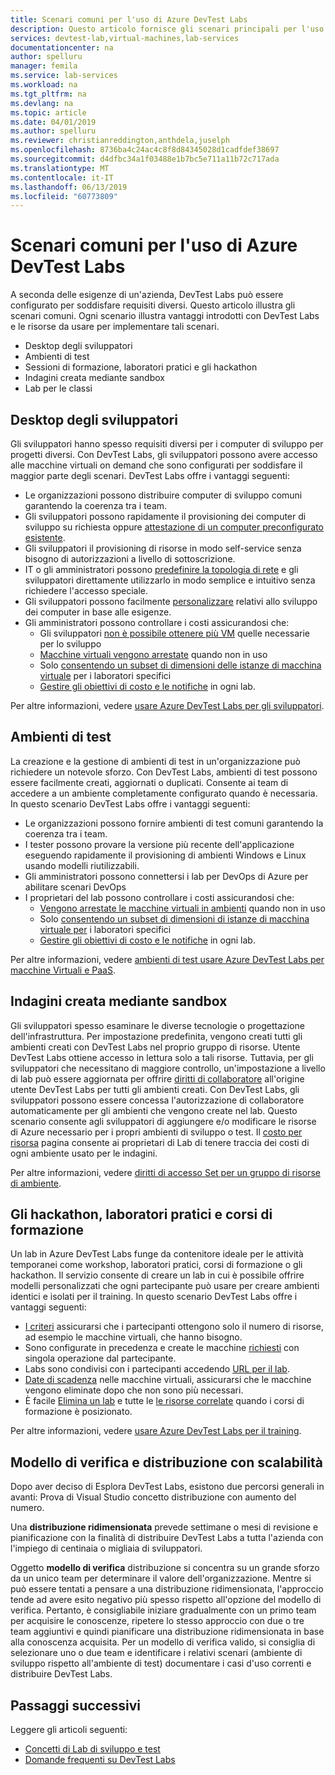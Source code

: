 ```yaml
---
title: Scenari comuni per l'uso di Azure DevTest Labs
description: Questo articolo fornisce gli scenari principali per l'uso di Azure DevTest Labs e due percorsi generali per iniziare a usare il servizio all'interno dell'organizzazione.
services: devtest-lab,virtual-machines,lab-services
documentationcenter: na
author: spelluru
manager: femila
ms.service: lab-services
ms.workload: na
ms.tgt_pltfrm: na
ms.devlang: na
ms.topic: article
ms.date: 04/01/2019
ms.author: spelluru
ms.reviewer: christianreddington,anthdela,juselph
ms.openlocfilehash: 8736ba4c24ac4c8f8d84345028d1cadfdef38697
ms.sourcegitcommit: d4dfbc34a1f03488e1b7bc5e711a11b72c717ada
ms.translationtype: MT
ms.contentlocale: it-IT
ms.lasthandoff: 06/13/2019
ms.locfileid: "60773809"
---
```

# <a name="popular-scenarios-for-using-azure-devtest-labs"></a>Scenari comuni per l'uso di Azure DevTest Labs
A seconda delle esigenze di un'azienda, DevTest Labs può essere configurato per soddisfare requisiti diversi.  Questo articolo illustra gli scenari comuni. Ogni scenario illustra vantaggi introdotti con DevTest Labs e le risorse da usare per implementare tali scenari.  

- Desktop degli sviluppatori
- Ambienti di test
- Sessioni di formazione, laboratori pratici e gli hackathon
- Indagini creata mediante sandbox
- Lab per le classi

## <a name="developer-desktops"></a>Desktop degli sviluppatori
Gli sviluppatori hanno spesso requisiti diversi per i computer di sviluppo per progetti diversi. Con DevTest Labs, gli sviluppatori possono avere accesso alle macchine virtuali on demand che sono configurati per soddisfare il maggior parte degli scenari. DevTest Labs offre i vantaggi seguenti:

- Le organizzazioni possono distribuire computer di sviluppo comuni garantendo la coerenza tra i team.
- Gli sviluppatori possono rapidamente il provisioning dei computer di sviluppo su richiesta oppure [attestazione di un computer preconfigurato esistente](devtest-lab-add-claimable-vm.md).
- Gli sviluppatori il provisioning di risorse in modo self-service senza bisogno di autorizzazioni a livello di sottoscrizione.
- IT o gli amministratori possono [predefinire la topologia di rete](devtest-lab-configure-vnet.md) e gli sviluppatori direttamente utilizzarlo in modo semplice e intuitivo senza richiedere l'accesso speciale.
- Gli sviluppatori possono facilmente [personalizzare](devtest-lab-add-vm.md#add-an-existing-artifact-to-a-vm) relativi allo sviluppo dei computer in base alle esigenze.
- Gli amministratori possono controllare i costi assicurandosi che:
    - Gli sviluppatori [non è possibile ottenere più VM](devtest-lab-set-lab-policy.md#set-virtual-machines-per-user) quelle necessarie per lo sviluppo
    - [Macchine virtuali vengono arrestate](devtest-lab-set-lab-policy.md#set-auto-shutdown) quando non in uso
    - Solo [consentendo un subset di dimensioni delle istanze di macchina virtuale](devtest-lab-set-lab-policy.md#set-allowed-virtual-machine-sizes) per i laboratori specifici
    - [Gestire gli obiettivi di costo e le notifiche](devtest-lab-configure-cost-management.md) in ogni lab.

Per altre informazioni, vedere [usare Azure DevTest Labs per gli sviluppatori](devtest-lab-developer-lab.md). 

## <a name="test-environments"></a>Ambienti di test
La creazione e la gestione di ambienti di test in un'organizzazione può richiedere un notevole sforzo. Con DevTest Labs, ambienti di test possono essere facilmente creati, aggiornati o duplicati. Consente ai team di accedere a un ambiente completamente configurato quando è necessaria. In questo scenario DevTest Labs offre i vantaggi seguenti:

- Le organizzazioni possono fornire ambienti di test comuni garantendo la coerenza tra i team.
- I tester possono provare la versione più recente dell'applicazione eseguendo rapidamente il provisioning di ambienti Windows e Linux usando modelli riutilizzabili.
- Gli amministratori possono connettersi i lab per DevOps di Azure per abilitare scenari DevOps
- I proprietari del lab possono controllare i costi assicurandosi che:
    - [Vengono arrestate le macchine virtuali in ambienti](devtest-lab-set-lab-policy.md#set-auto-shutdown) quando non in uso
    - Solo [consentendo un subset di dimensioni di istanze di macchina virtuale per](devtest-lab-set-lab-policy.md#set-allowed-virtual-machine-sizes) i laboratori specifici
    - [Gestire gli obiettivi di costo e le notifiche](devtest-lab-configure-cost-management.md) in ogni lab.

Per altre informazioni, vedere [ambienti di test usare Azure DevTest Labs per macchine Virtuali e PaaS](devtest-lab-test-env.md).

## <a name="sandboxed-investigations"></a>Indagini creata mediante sandbox
Gli sviluppatori spesso esaminare le diverse tecnologie o progettazione dell'infrastruttura. Per impostazione predefinita, vengono creati tutti gli ambienti creati con DevTest Labs nel proprio gruppo di risorse. Utente DevTest Labs ottiene accesso in lettura solo a tali risorse. Tuttavia, per gli sviluppatori che necessitano di maggiore controllo, un'impostazione a livello di lab può essere aggiornata per offrire [diritti di collaboratore](https://azure.microsoft.com/updates/azure-devtest-labs-view-and-set-access-rights-to-an-environment-rg/) all'origine utente DevTest Labs per tutti gli ambienti creati.  Con DevTest Labs, gli sviluppatori possono essere concessa l'autorizzazione di collaboratore automaticamente per gli ambienti che vengono create nel lab.  Questo scenario consente agli sviluppatori di aggiungere e/o modificare le risorse di Azure necessario per i propri ambienti di sviluppo o test. Il [costo per risorsa](devtest-lab-configure-cost-management.md#view-cost-by-resource) pagina consente ai proprietari di Lab di tenere traccia dei costi di ogni ambiente usato per le indagini.

Per altre informazioni, vedere [diritti di accesso Set per un gruppo di risorse di ambiente](https://aka.ms/dtl-sandbox).

## <a name="trainings-hands-on-labs-and-hackathons"></a>Gli hackathon, laboratori pratici e corsi di formazione 
Un lab in Azure DevTest Labs funge da contenitore ideale per le attività temporanei come workshop, laboratori pratici, corsi di formazione o gli hackathon.  Il servizio consente di creare un lab in cui è possibile offrire modelli personalizzati che ogni partecipante può usare per creare ambienti identici e isolati per il training. In questo scenario DevTest Labs offre i vantaggi seguenti:

- [I criteri](devtest-lab-set-lab-policy.md) assicurarsi che i partecipanti ottengono solo il numero di risorse, ad esempio le macchine virtuali, che hanno bisogno.
- Sono configurate in precedenza e create le macchine [richiesti](devtest-lab-add-claimable-vm.md) con singola operazione dal partecipante.
- Labs sono condivisi con i partecipanti accedendo [URL per il lab](devtest-lab-faq.md#how-do-i-share-a-direct-link-to-my-lab).
- [Date di scadenza](devtest-lab-add-vm.md#steps-to-add-a-vm-to-a-lab-in-azure-devtest-labs) nelle macchine virtuali, assicurarsi che le macchine vengono eliminate dopo che non sono più necessari.
- È facile [Elimina un lab](devtest-lab-delete-lab-vm.md#delete-a-lab) e tutte le [le risorse correlate](devtest-lab-faq.md#how-do-i-automate-the-process-of-deleting-all-the-vms-in-my-lab) quando i corsi di formazione è posizionato.

Per altre informazioni, vedere [usare Azure DevTest Labs per il training](devtest-lab-training-lab.md).  

## <a name="proof-of-concept-vs-scaled-deployment"></a>Modello di verifica e distribuzione con scalabilità
Dopo aver deciso di Esplora DevTest Labs, esistono due percorsi generali in avanti: Prova di Visual Studio concetto distribuzione con aumento del numero.  

Una **distribuzione ridimensionata** prevede settimane o mesi di revisione e pianificazione con la finalità di distribuire DevTest Labs a tutta l'azienda con l'impiego di centinaia o migliaia di sviluppatori.

Oggetto **modello di verifica** distribuzione si concentra su un grande sforzo da un unico team per determinare il valore dell'organizzazione. Mentre si può essere tentati a pensare a una distribuzione ridimensionata, l'approccio tende ad avere esito negativo più spesso rispetto all'opzione del modello di verifica. Pertanto, è consigliabile iniziare gradualmente con un primo team per acquisire le conoscenze, ripetere lo stesso approccio con due o tre team aggiuntivi e quindi pianificare una distribuzione ridimensionata in base alla conoscenza acquisita. Per un modello di verifica valido, si consiglia di selezionare uno o due team e identificare i relativi scenari (ambiente di sviluppo rispetto all'ambiente di test) documentare i casi d'uso correnti e distribuire DevTest Labs.

## <a name="next-steps"></a>Passaggi successivi
Leggere gli articoli seguenti:

- [Concetti di Lab di sviluppo e test](devtest-lab-concepts.md)
- [Domande frequenti su DevTest Labs](devtest-lab-faq.md)

